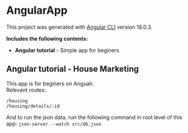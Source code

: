 # AngularApp

This project was generated with [Angular CLI](https://github.com/angular/angular-cli) version 18.0.3.

**Includes the following contents:**
- **Angular tutorial** - Simple app for beginers


## Angular tutorial - House Marketing

This app is for beginers on Angualr.  
Relevant routes: 
```
/housing
/housing/details/:id
```
And to run the json data, run the following command in root level of this app:  `` json-server --watch src/db.json ``